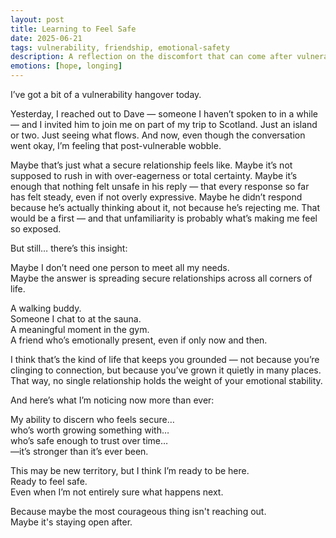```yaml
---
layout: post
title: Learning to Feel Safe
date: 2025-06-21
tags: vulnerability, friendship, emotional-safety
description: A reflection on the discomfort that can come after vulnerability, and how building secure relationships across different parts of life might be the real foundation of grounded living.
emotions: [hope, longing]
---
```


I’ve got a bit of a vulnerability hangover today.

Yesterday, I reached out to Dave — someone I haven’t spoken to in a while — and I invited him to join me on part of my trip to Scotland. Just an island or two. Just seeing what flows. And now, even though the conversation went okay, I’m feeling that post-vulnerable wobble.

Maybe that’s just what a secure relationship feels like. Maybe it’s not supposed to rush in with over-eagerness or total certainty. Maybe it’s enough that nothing felt unsafe in his reply — that every response so far has felt steady, even if not overly expressive. Maybe he didn’t respond because he’s actually thinking about it, not because he’s rejecting me. That would be a first — and that unfamiliarity is probably what’s making me feel so exposed.

But still… there’s this insight:

Maybe I don’t need one person to meet all my needs.  
Maybe the answer is spreading secure relationships across all corners of life.

A walking buddy.  
Someone I chat to at the sauna.  
A meaningful moment in the gym.  
A friend who’s emotionally present, even if only now and then.

I think that’s the kind of life that keeps you grounded — not because you’re clinging to connection, but because you’ve grown it quietly in many places. That way, no single relationship holds the weight of your emotional stability.

And here’s what I’m noticing now more than ever:

My ability to discern who feels secure…  
who’s worth growing something with…  
who’s safe enough to trust over time…  
—it’s stronger than it’s ever been.

This may be new territory, but I think I’m ready to be here.  
Ready to feel safe.  
Even when I’m not entirely sure what happens next.

Because maybe the most courageous thing isn't reaching out.  
Maybe it's staying open after.